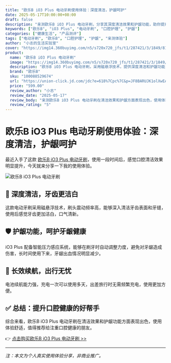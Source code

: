 ```yaml
---
title: "欧乐B iO3 Plus 电动牙刷使用体验：深度清洁，护龈呵护"
date: 2025-05-17T10:00:00+08:00
draft: false
description: "亲测欧乐B iO3 Plus 电动牙刷，分享其深度清洁效果和护龈功能，助你提升口腔健康。"
keywords: ["欧乐B", "iO3 Plus", "电动牙刷", "口腔护理", "护龈"]
categories: ["健康生活", "产品测评"]
tags: ["电动牙刷", "欧乐B", "口腔护理", "护龈", "亲测体验"]
author: "小志的生活实验室"
cover: "https://img14.360buyimg.com/n5/s720x720_jfs/t1/287421/3/1849/81338/6812f2e0F60978dc6/93c491505671decd.png"
product:
  name: "欧乐B iO3 Plus 电动牙刷"
  image: "https://img14.360buyimg.com/n5/s720x720_jfs/t1/287421/3/1849/81338/6812f2e0F60978dc6/93c491505671decd.png"
  description: "欧乐B iO3 Plus 电动牙刷，采用磁悬浮技术，提供深度清洁和护龈功能，提升口腔健康。"
  brand: "欧乐B"
  sku: "100088529674"
  url: "https://union-click.jd.com/jdc?e=618%7Cpc%7C&p=JF8BARUJK1olXwEAUldbCUsVAV8IGloUVA8GV1ZaDk4nRzBQRQQlBENHFRxWFlVPRjtUBABAQlRcCEBdCUoWCmYMGFMSWwMdDRsBVXtcYRRTRSNAOmNrECEfbTtMAQZBSTp1UQoyVW5eCUkQBWcJGV4VbTYCU24fZksVBGcIH1kRXgILOh9tCXsXBWoOHlwdXwcDVVxaOEwXCl9TTjUSVQ4HUwpdX0sVUGYLK2slXjYFVFdJDjlWUXsOaWslXTYBZG5fCUoTCl84xdWBLg4GHTdVYB4UShV6WwBUFdiMwE8veEsVAW8ZKzJsOg5QUBldQTFKSmhIQQ9rWmAKNSMmASUVehRKHDJqWFRLCQkrAENXcxg4HmsTXwAy"
  price: "599.00"
  review_author: "小志"
  review_date: "2025-05-17"
  review_body: "亲测欧乐B iO3 Plus 电动牙刷在清洁效果和护龈方面表现出色，使用体验舒适，值得推荐。"
  review_rating: "5"
---
```


# 欧乐B iO3 Plus 电动牙刷使用体验：深度清洁，护龈呵护

最近入手了这款 [欧乐B iO3 Plus 电动牙刷](https://union-click.jd.com/jdc?e=618%7Cpc%7C&p=JF8BARUJK1olXwEAUldbCUsVAV8IGloUVA8GV1ZaDk4nRzBQRQQlBENHFRxWFlVPRjtUBABAQlRcCEBdCUoWCmYMGFMSWwMdDRsBVXtcYRRTRSNAOmNrECEfbTtMAQZBSTp1UQoyVW5eCUkQBWcJGV4VbTYCU24fZksVBGcIH1kRXgILOh9tCXsXBWoOHlwdXwcDVVxaOEwXCl9TTjUSVQ4HUwpdX0sVUGYLK2slXjYFVFdJDjlWUXsOaWslXTYBZG5fCUoTCl84xdWBLg4GHTdVYB4UShV6WwBUFdiMwE8veEsVAW8ZKzJsOg5QUBldQTFKSmhIQQ9rWmAKNSMmASUVehRKHDJqWFRLCQkrAENXcxg4HmsTXwAy)，使用一段时间后，感觉口腔清洁效果明显提升，今天就来分享一下我的使用体验。

![欧乐B iO3 Plus 电动牙刷](https://img14.360buyimg.com/n5/s720x720_jfs/t1/287421/3/1849/81338/6812f2e0F60978dc6/93c491505671decd.png)

## 🦷 深度清洁，牙齿更洁白

这款电动牙刷采用磁悬浮技术，刷头震动频率高，能够深入清洁牙齿表面和牙缝，使用后感觉牙齿更加洁白，口气清新。

## 🛡️ 护龈功能，呵护牙龈健康

iO3 Plus 配备智能压力感应系统，能够在刷牙时自动调整力度，避免对牙龈造成伤害，长时间使用下来，牙龈出血情况明显减少。

## 🔋 长效续航，出行无忧

电池续航能力强，充电一次可以使用多天，出差旅行时无需频繁充电，使用更加方便。

## ✅ 总结：提升口腔健康的好帮手

综合来看，欧乐B iO3 Plus 电动牙刷在清洁效果和护龈功能方面表现出色，使用体验舒适，值得推荐给注重口腔健康的朋友。

👉 [点击购买欧乐B iO3 Plus 电动牙刷 >>](https://union-click.jd.com/jdc?e=618%7Cpc%7C&p=JF8BARUJK1olXwEAUldbCUsVAV8IGloUVA8GV1ZaDk4nRzBQRQQlBENHFRxWFlVPRjtUBABAQlRcCEBdCUoWCmYMGFMSWwMdDRsBVXtcYRRTRSNAOmNrECEfbTtMAQZBSTp1UQoyVW5eCUkQBWcJGV4VbTYCU24fZksVBGcIH1kRXgILOh9tCXsXBWoOHlwdXwcDVVxaOEwXCl9TTjUSVQ4HUwpdX0sVUGYLK2slXjYFVFdJDjlWUXsOaWslXTYBZG5fCUoTCl84xdWBLg4GHTdVYB4UShV6WwBUFdiMwE8veEsVAW8ZKzJsOg5QUBldQTFKSmhIQQ9rWmAKNSMmASUVehRKHDJqWFRLCQkrAENXcxg4HmsTXwAy)

---

*注：本文为个人真实使用体验分享，非商业推广。*
